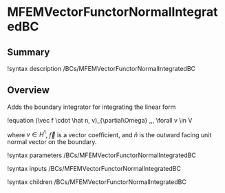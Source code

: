 # MFEMVectorFunctorNormalIntegratedBC

## Summary

!syntax description /BCs/MFEMVectorFunctorNormalIntegratedBC

## Overview

Adds the boundary integrator for integrating the linear form

!equation
(\vec f \cdot \hat n, v)_{\partial\Omega} \,\,\, \forall v \in V

where $v \in H^1$, $\vec f$ is a vector coefficient, and $\hat n$ is the outward facing unit normal
vector on the boundary.

!syntax parameters /BCs/MFEMVectorFunctorNormalIntegratedBC

!syntax inputs /BCs/MFEMVectorFunctorNormalIntegratedBC

!syntax children /BCs/MFEMVectorFunctorNormalIntegratedBC
